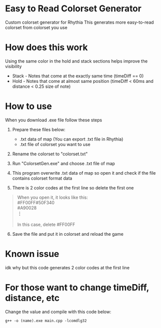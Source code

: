 # Easy to Read Colorset Generator
Custom colorset generator for Rhythia
This generates more easy-to-read colorset from colorset you use
# How does this work
Using the same color in the hold and stack sections helps improve the visibility

 - Stack - Notes that come at the exactly same time (timeDiff == 0)
 - Hold - Notes that come at almost same position (timeDiff < 60ms and distance < 0.25 size of note)
 
 # How to use
 When you download .exe file follow these steps
 1.  Prepare these files below:

	 - .txt data of map (You can export .txt file in Rhythia)
	 - .txt file of colorset you want to use
 
 2. Rename the colorset to "colorset.txt"
 3. Run "ColorsetGen.exe" and choose .txt file of map
 4. This program overwrite .txt data of map so open it and check if the file contains colorset format data
 5. There is 2 color codes at the first line so delete the first one
	 

> When you open it, it looks like this: <br>
> #FF00FF#50F340 <br>
> #A90028 <br>
> **︙** <br>
> <br>
> In this case, delete #FF00FF 
6. Save the file and put it in colorset and reload the game

# Known issue
idk why but this code generates 2 color codes at the first line

# For those want to change timeDiff, distance, etc
Change the value and compile with this code below:
```
g++ -o (name).exe main.cpp -lcomdlg32
```
 

 
